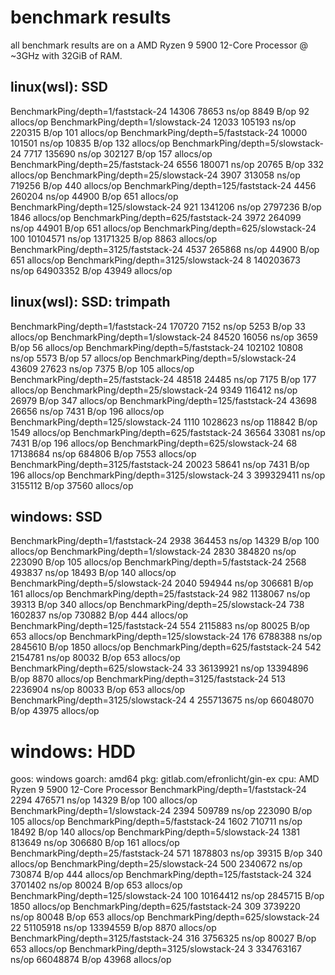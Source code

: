 # benchmark results

all benchmark results are on a AMD Ryzen 9 5900 12-Core Processor @ ~3GHz with 32GiB of RAM.

## linux(wsl): SSD

BenchmarkPing/depth=1/faststack-24             14306      78653 ns/op     8849 B/op       92 allocs/op
BenchmarkPing/depth=1/slowstack-24             12033     105193 ns/op   220315 B/op      101 allocs/op
BenchmarkPing/depth=5/faststack-24             10000     101501 ns/op    10835 B/op      132 allocs/op
BenchmarkPing/depth=5/slowstack-24              7717     135690 ns/op   302127 B/op      157 allocs/op
BenchmarkPing/depth=25/faststack-24             6556     180071 ns/op    20765 B/op      332 allocs/op
BenchmarkPing/depth=25/slowstack-24             3907     313058 ns/op   719256 B/op      440 allocs/op
BenchmarkPing/depth=125/faststack-24            4456     260204 ns/op    44900 B/op      651 allocs/op
BenchmarkPing/depth=125/slowstack-24             921    1341206 ns/op  2797236 B/op     1846 allocs/op
BenchmarkPing/depth=625/faststack-24            3972     264099 ns/op    44901 B/op      651 allocs/op
BenchmarkPing/depth=625/slowstack-24             100   10104571 ns/op 13171325 B/op     8863 allocs/op
BenchmarkPing/depth=3125/faststack-24           4537     265868 ns/op    44900 B/op      651 allocs/op
BenchmarkPing/depth=3125/slowstack-24              8  140203673 ns/op 64903352 B/op    43949 allocs/op

## linux(wsl): SSD: trimpath
BenchmarkPing/depth=1/faststack-24                170720              7152 ns/op            5253 B/op         33 allocs/op
BenchmarkPing/depth=1/slowstack-24                 84520             16056 ns/op            3659 B/op         56 allocs/op
BenchmarkPing/depth=5/faststack-24                102102             10808 ns/op            5573 B/op         57 allocs/op
BenchmarkPing/depth=5/slowstack-24                 43609             27623 ns/op            7375 B/op        105 allocs/op
BenchmarkPing/depth=25/faststack-24                48518             24485 ns/op            7175 B/op        177 allocs/op
BenchmarkPing/depth=25/slowstack-24                 9349            116412 ns/op           26979 B/op        347 allocs/op
BenchmarkPing/depth=125/faststack-24               43698             26656 ns/op            7431 B/op        196 allocs/op
BenchmarkPing/depth=125/slowstack-24                1110           1028623 ns/op          118842 B/op       1549 allocs/op
BenchmarkPing/depth=625/faststack-24               36564             33081 ns/op            7431 B/op        196 allocs/op
BenchmarkPing/depth=625/slowstack-24                  68          17138684 ns/op          684806 B/op       7553 allocs/op
BenchmarkPing/depth=3125/faststack-24              20023             58641 ns/op            7431 B/op        196 allocs/op
BenchmarkPing/depth=3125/slowstack-24                  3         399329411 ns/op         3155112 B/op      37560 allocs/op
## windows: SSD

BenchmarkPing/depth=1/faststack-24              2938     364453 ns/op    14329 B/op      100 allocs/op
BenchmarkPing/depth=1/slowstack-24              2830     384820 ns/op   223090 B/op      105 allocs/op
BenchmarkPing/depth=5/faststack-24              2568     493837 ns/op    18493 B/op      140 allocs/op
BenchmarkPing/depth=5/slowstack-24              2040     594944 ns/op   306681 B/op      161 allocs/op
BenchmarkPing/depth=25/faststack-24              982    1138067 ns/op    39313 B/op      340 allocs/op
BenchmarkPing/depth=25/slowstack-24              738    1602837 ns/op   730882 B/op      444 allocs/op
BenchmarkPing/depth=125/faststack-24             554    2115883 ns/op    80025 B/op      653 allocs/op
BenchmarkPing/depth=125/slowstack-24             176    6788388 ns/op  2845610 B/op     1850 allocs/op
BenchmarkPing/depth=625/faststack-24             542    2154781 ns/op    80032 B/op      653 allocs/op
BenchmarkPing/depth=625/slowstack-24              33   36139921 ns/op 13394896 B/op     8870 allocs/op
BenchmarkPing/depth=3125/faststack-24            513    2236904 ns/op    80033 B/op      653 allocs/op
BenchmarkPing/depth=3125/slowstack-24              4  255713675 ns/op 66048070 B/op    43975 allocs/op

# windows: HDD

goos: windows
goarch: amd64
pkg: gitlab.com/efronlicht/gin-ex
cpu: AMD Ryzen 9 5900 12-Core Processor
BenchmarkPing/depth=1/faststack-24              2294     476571 ns/op    14329 B/op      100 allocs/op
BenchmarkPing/depth=1/slowstack-24              2394     509789 ns/op   223090 B/op      105 allocs/op
BenchmarkPing/depth=5/faststack-24              1602     710711 ns/op    18492 B/op      140 allocs/op
BenchmarkPing/depth=5/slowstack-24              1381     813649 ns/op   306680 B/op      161 allocs/op
BenchmarkPing/depth=25/faststack-24              571    1878803 ns/op    39315 B/op      340 allocs/op
BenchmarkPing/depth=25/slowstack-24              500    2340672 ns/op   730874 B/op      444 allocs/op
BenchmarkPing/depth=125/faststack-24             324    3701402 ns/op    80024 B/op      653 allocs/op
BenchmarkPing/depth=125/slowstack-24             100   10164412 ns/op  2845715 B/op     1850 allocs/op
BenchmarkPing/depth=625/faststack-24             309    3739220 ns/op    80048 B/op      653 allocs/op
BenchmarkPing/depth=625/slowstack-24              22   51105918 ns/op 13394559 B/op     8870 allocs/op
BenchmarkPing/depth=3125/faststack-24            316    3756325 ns/op    80027 B/op      653 allocs/op
BenchmarkPing/depth=3125/slowstack-24              3  334763167 ns/op 66048874 B/op    43968 allocs/op
